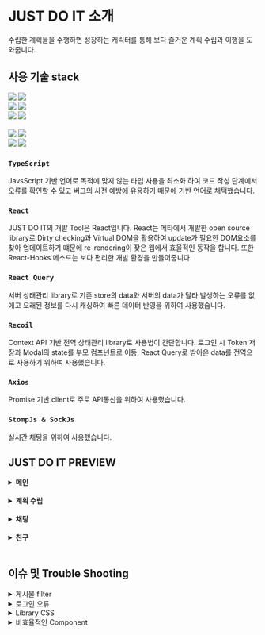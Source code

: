 # JUST DO IT 소개

수립한 계획들을 수행하면 성장하는 캐릭터를 통해 보다 즐거운 계획 수립과 이행을 도와줍니다.

## 사용 기술 stack

<p>
  <img src="https://img.shields.io/badge/TypeScript-3178C6?style=for-the-badge&logo=TypeScript&logoColor=ffffff">
  <img src="https://img.shields.io/badge/react-282C34?style=for-the-badge&logo=react&logoColor=61DAFB">

  <br>
  <img src="https://img.shields.io/badge/React Query-FF4154?style=for-the-badge&logo=React Query&logoColor=white">
    <img src="https://img.shields.io/badge/Recoil-2E77BC?style=for-the-badge&logo=Recoil&logoColor=white">
<br>
  <img src="https://img.shields.io/badge/Axios-39477F?style=for-the-badge&logo=Axios&logoColor=white">
 <img src="https://img.shields.io/badge/Stomp & Sock.Js-0ABF53?style=for-the-badge&logo=Stomp & Sock.Js&logoColor=white">
 <br> <br/>
   <img src="https://img.shields.io/badge/GitHub%20Actions-232F3E?style=for-the-badge&logo=GitHubActions&logoColor=2088FF"/>
  <img src="https://img.shields.io/badge/github-%23121011.svg?style=for-the-badge&logo=github&logoColor=white">
  <br/>
 <img src="https://img.shields.io/badge/Amazon AWS-232F3E?style=for-the-badge&logo=Amazon AWS&logoColor=white">
 <img src="https://img.shields.io/badge/Amazon S3-569A31?style=for-the-badge&logo=Amazon S3&logoColor=white">

### `TypeScript`

JavsScript 기반 언어로 목적에 맞지 않는 타입 사용을 최소화 하여 코드 작성 단계에서 오류를 확인할 수 있고 버그의 사전 예방에 유용하기 때문에 기반 언어로 채택했습니다.

### `React`

JUST DO IT의 개발 Tool은 React입니다. React는 메타에서 개발한 open source library로  Dirty checking과 Virtual DOM을 활용하여 update가 필요한 DOM요소를 찾아 업데이트하기 떄문에 re-rendering이 잦은 웹에서 효율적인 동작을 합니다. 또한 React-Hooks 메소드는 보다 편리한 개발 환경을 만들어줍니다.
  
### `React Query`

서버 상태관리 library로 기존 store의 data와 서버의 data가 달라 발생하는 오류를 없애고 오래된 정보를 다시 캐싱하여 빠른 데이터 반영을 위하여 사용했습니다.  

### `Recoil`
  
Context API 기반 전역 상태관리 library로 사용법이 간단합니다. 로그인 시 Token 저장과 Modal의 state를 부모 컴포넌트로 이동, React Query로 받아온 data를 전역으로 사용하기 위하여 사용했습니다.
  
### `Axios`

Promise 기반 client로 주로 API통신을 위하여 사용했습니다.

### `StompJs & SockJs`

실시간 채팅을 위하여 사용했습니다.

## <b>JUST DO IT PREVIEW</b>
<details> <summary><b>메인</b></summary><br/>
  
  <img src = "https://user-images.githubusercontent.com/105181833/183503317-54c235dd-2380-47ce-9a97-1f9fb6331ec6.png"/>
  <img src = "https://user-images.githubusercontent.com/105181833/183505897-6c62ea54-fd2f-4cd0-9567-ed0a4dcede83.png"/>
  </details>
<br/>
<details>  <summary><b>계획 수립</b></summary><br/> 
  <img src = "https://user-images.githubusercontent.com/105181833/183503630-4f1f7507-480f-4eb0-9ac8-e7c6f6f7151c.png"/><img src = "https://user-images.githubusercontent.com/105181833/183503982-d6cc3e1f-b8ad-4dc1-8053-28e697ec9a72.png"/><img src = "https://user-images.githubusercontent.com/105181833/183504937-d19f9930-f401-4b02-9fa4-786ef4619cce.png"/><details><br/>
</details><summary><b>게시판</b></summary><br/> 
  <img src = "https://user-images.githubusercontent.com/105181833/183504193-9f435176-b70b-436e-8b87-b9d8ea52ab24.png"/><img src = "https://user-images.githubusercontent.com/105181833/183504610-794ba83c-4fc5-47d4-83cb-8f06f1f7ef31.png"/><img src = "https://user-images.githubusercontent.com/105181833/183504808-89500443-502a-4e88-a758-91ba4156f8ec.png"/><img src = "https://user-images.githubusercontent.com/105181833/183505130-1d97fa4a-40d2-4eef-b741-ae1f9d68fbdb.png"/></details><br/>
<details><summary><b>채팅</b></summary><br/>  
  <img src = "https://user-images.githubusercontent.com/105181833/183505269-eaaf3487-55a7-4a0f-88e3-38c9a3b8f1a7.png"/><img src = "https://user-images.githubusercontent.com/105181833/183505389-acc3f6a7-3391-46cf-9b4a-dbbac4e78c05.png"/><img src = "https://user-images.githubusercontent.com/105181833/183505504-f10eefb2-dede-465d-b32c-a08e732cf3b6.png"/></details><br/>
<details><summary><b>친구</b></summary><br/> 
  <img src = "https://user-images.githubusercontent.com/105181833/183505671-d0ccfc71-64c3-4c45-afb9-329922970999.png"/>  <img src = "https://user-images.githubusercontent.com/105181833/183505771-4123e8b8-7ebb-4ced-afc0-2854a5caacc4.png"/></details></br>

## <b>이슈 및 Trouble Shooting</b>

  <details><summary>게시물 filter</summary>
  문제 : 게시판에서 게시물을 filter할 때 query data로 넘겨주는 filter값이 바뀌지 않는 문제가 발생함.
    
    const getBoard = async ({ pageParam = 0 }) => {
        const res = await callApi.get(
            `/board?size=10&page=${pageParam}&filter=${select}&sub=${search}&keyword=${searchValue.value}`,
        );

        return {
            boardListData: res.data.content,
            page: pageParam,
            isLast: res.data.totalPages,
        };
    };
    
  접근 : 기존의 queryClient.invalidateQueries()는 data만 다시 캐싱하기 때문에 api통신을 다시 하지 않는다고 생각함.
  
  해결방법1 : queryClient.invalidateQueries()를 지우고 refetchInterval을 useInfiniteQuery의 onSuccess 콜백 함수에 추가해 주기적으로 refetch하게 함.
    
     const { data, fetchNextPage, isSuccess, hasNextPage} =
        useInfiniteQuery(
            'boardData',

            getBoard,

            {
                getNextPageParam: (lastPage) => {
                    if (lastPage.page + 1 !== lastPage.isLast)
                        return lastPage.page + 1;
                    return undefined;
                },
                refetchInterval: 1000,
            },
        );
    
  문제점 : 불피요한 통신과 refetch가 많아저 성능 저하가 예상됨.
  
  해결방법2 : select state값이 바뀔 때 useEffect를 통해 refetch하게 함.
    
    useEffect(() => {
        refetch();
    }, [select]);
    
   결과적으로 원하는 filter를 선택했을 때 refetch가 한 번만 일어나게 수정됨.
  </details>
  
  <details><summary>로그인 오류</summary>
  문제 : 로그인 후 메인 페이지 이동 시 로그인 정보가 없다는 alert 출력 후 로그인 페이지로 돌아감. 로그인 페이지로 돌아오면 이미 로그인 돼있다는 alert가 다시 출력되고 메인페이지로 다시 이동됨.
    
    로그인 page
    
    const loginApi = async (data: login) => {
      const la = await callApi.post('/login', data);
      return la;
    };
    
    const loginToken = useSetRecoilState(accessTokenState);

    const loginFunc = () => {
        login.mutate(loginData);
    };
    const login = useMutation((data: login) => callUpApi.loginApi(data), {
        onSuccess: (res) => {
            loginToken(res.headers.authorization);
            alert(res.data);
            nav('/');
        },
        onError: (err: AxiosError) => {
            alert('아이디/비밀번호를 확인해 주세요!');
        },
    });
    
    메인 page
    
    const localToken = localStorage.getItem('recoil-persist');
    
     useEffect(() => {
        if (!localToken) {
            alert('로그인 정보가 없습니다.');
            nav('/login?로그인+정보가+없습니다.');
        }
    }, [localToken]);
    
  접근 : React-Query의 OnSuccess callback 함수가 비동기로 처리되어 Token이 localStorage에 저장되는 것과 alert, page 이동이 같이 이루어 지기 때문에 메인 page에서 토큰이 없다고 판단된다고 생각.
  
  해결방법1 : 로그인 page의 muation 함수에서 alert와 nav를 setTImeout으로 0.1초 뒤에 실행하게함.
  
    const login = useMutation((data: login) => callUpApi.loginApi(data), {
          onSuccess: (res) => {
              loginToken(res.headers.authorization);
              setTimeout(()=>{
                alert(res.data);
                nav('/');
              },100)
          },
          onError: (err: AxiosError) => {
              alert('아이디/비밀번호를 확인해 주세요!');
          },
    });
    
  해결방법2 : API 통신을 할 때 Token 저장과 alert를 출력하고, mutation 함수가 성공했을 때 메인 page로 이동하게 함. 위 기술한 해결방법은 mutation함수가 성공하고 0.1초의 시간이 지연되지만 이 해결법은 시간의 지연 없이 바로 동작하기 때문에 더 효율적이라고 생각함.
  
    const loginApi = async (data: login) => {
      const la = await callApi.post('/login', data).then((res) => {
          localStorage.setItem(
              'recoil-persist',
              JSON.stringify({
                  access: res.headers.authorization,
              }),
          );
          alert(res.data);
      });
      return la;
    };
    const login = useMutation((data: login) => callUpApi.loginApi(data), {
          onSuccess: () => {
              nav('/');
          },
          onError: (err: AxiosError) => {
              alert('아이디/비밀번호를 확인해 주세요!');
          },
    });
  
  </details>
  
 <details><summary>Library CSS</summary>
  
  문제 : react-datepicker library를 원하는대로 수정할 수가 없어 원하는 디자인이 나오지 않게됨.
  
  접근 : react-datepicker에 해당하는 node_modules경로로 들어가 직접 css를 수정하면 될 것이라고 생각.
  
  시도 : node_modules경로에서 직접 css를 수정해 봤지만 반영이 되지 않음.
  
  해결방법 : 개발자도구에서 요소 선택으로 해당 요소를 선택한 뒤 class를 찾고 css파일을 만들어 !important로 내가 지정한 style로 덮어씌움. 
  <img src = "https://user-images.githubusercontent.com/105181833/183516218-a0b0457c-6712-4849-be38-6ea6413847fd.png"/></br>
  <img src = "https://user-images.githubusercontent.com/105181833/183516491-065bff95-4591-4e73-9126-14c1949530e7.png"/>
  
</details>  
 <details><summary>비효율적인 Component</summary>
  
  문제 : 로그인, 회원가입, 메인, 친구의 메인 4개의 페이지를 제외한 모든 페이지에서 공통된 component들을 페이지마다 각각 사용하고 있어 비효율적이라고 .

  해결 : CommonLayout component를 만들어 공통된 component를 이용해 layout을 만들고 props의 children 속성을 사용해 페이지를 layout 사이에 위치시켜 해결.
  
    const CommonLayout = ({children, titl}: {children: any;title: string;}) => {
      const [showReq, setShowReq] = useState<boolean>(false);

      function closeReq() {
          setShowReq(!showReq);
      }
      return (
          <WhiteBoard>
              <TopBar />
              <Title title={title} />
              <TopBack />
              <UserModal />
              {children}
              <AddListModal
                  title="일정 추가하기"
                  open={showReq}
                  close={closeReq}
                  type="add"
              />
              <AppBack />
              <AppBar close={closeReq} />
          </WhiteBoard>
      );
  };
  </details>
